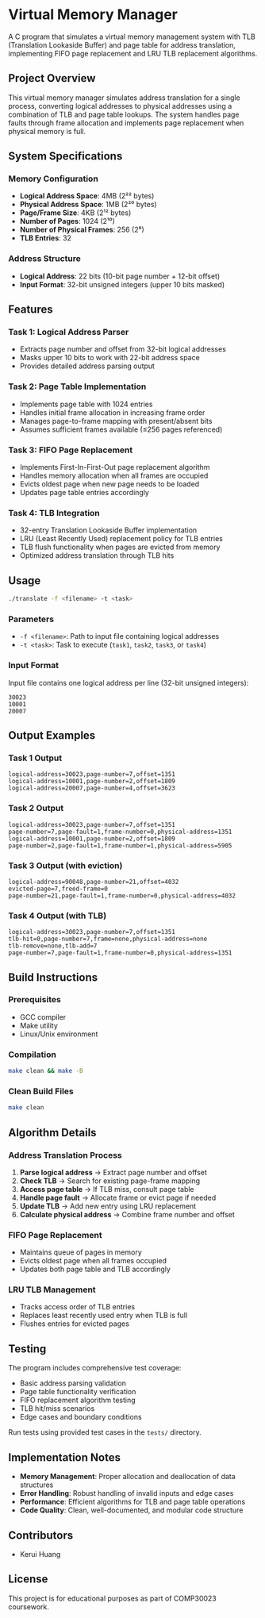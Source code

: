 # Virtual Memory Manager

A C program that simulates a virtual memory management system with TLB (Translation Lookaside Buffer) and page table for address translation, implementing FIFO page replacement and LRU TLB replacement algorithms.

## Project Overview

This virtual memory manager simulates address translation for a single process, converting logical addresses to physical addresses using a combination of TLB and page table lookups. The system handles page faults through frame allocation and implements page replacement when physical memory is full.

## System Specifications

### Memory Configuration
- **Logical Address Space**: 4MB (2²² bytes)
- **Physical Address Space**: 1MB (2²⁰ bytes)
- **Page/Frame Size**: 4KB (2¹² bytes)
- **Number of Pages**: 1024 (2¹⁰)
- **Number of Physical Frames**: 256 (2⁸)
- **TLB Entries**: 32

### Address Structure
- **Logical Address**: 22 bits (10-bit page number + 12-bit offset)
- **Input Format**: 32-bit unsigned integers (upper 10 bits masked)

## Features

### Task 1: Logical Address Parser
- Extracts page number and offset from 32-bit logical addresses
- Masks upper 10 bits to work with 22-bit address space
- Provides detailed address parsing output

### Task 2: Page Table Implementation
- Implements page table with 1024 entries
- Handles initial frame allocation in increasing frame order
- Manages page-to-frame mapping with present/absent bits
- Assumes sufficient frames available (≤256 pages referenced)

### Task 3: FIFO Page Replacement
- Implements First-In-First-Out page replacement algorithm
- Handles memory allocation when all frames are occupied
- Evicts oldest page when new page needs to be loaded
- Updates page table entries accordingly

### Task 4: TLB Integration
- 32-entry Translation Lookaside Buffer implementation
- LRU (Least Recently Used) replacement policy for TLB entries
- TLB flush functionality when pages are evicted from memory
- Optimized address translation through TLB hits

## Usage

```bash
./translate -f <filename> -t <task>
```

### Parameters
- `-f <filename>`: Path to input file containing logical addresses
- `-t <task>`: Task to execute (`task1`, `task2`, `task3`, or `task4`)

### Input Format
Input file contains one logical address per line (32-bit unsigned integers):
```
30023
10001
20007
```

## Output Examples

### Task 1 Output
```
logical-address=30023,page-number=7,offset=1351
logical-address=10001,page-number=2,offset=1809
logical-address=20007,page-number=4,offset=3623
```

### Task 2 Output
```
logical-address=30023,page-number=7,offset=1351
page-number=7,page-fault=1,frame-number=0,physical-address=1351
logical-address=10001,page-number=2,offset=1809
page-number=2,page-fault=1,frame-number=1,physical-address=5905
```

### Task 3 Output (with eviction)
```
logical-address=90048,page-number=21,offset=4032
evicted-page=7,freed-frame=0
page-number=21,page-fault=1,frame-number=0,physical-address=4032
```

### Task 4 Output (with TLB)
```
logical-address=30023,page-number=7,offset=1351
tlb-hit=0,page-number=7,frame=none,physical-address=none
tlb-remove=none,tlb-add=7
page-number=7,page-fault=1,frame-number=0,physical-address=1351
```

## Build Instructions

### Prerequisites
- GCC compiler
- Make utility
- Linux/Unix environment

### Compilation
```bash
make clean && make -B
```

### Clean Build Files
```bash
make clean
```

## Algorithm Details

### Address Translation Process
1. **Parse logical address** → Extract page number and offset
2. **Check TLB** → Search for existing page-frame mapping
3. **Access page table** → If TLB miss, consult page table
4. **Handle page fault** → Allocate frame or evict page if needed
5. **Update TLB** → Add new entry using LRU replacement
6. **Calculate physical address** → Combine frame number and offset

### FIFO Page Replacement
- Maintains queue of pages in memory
- Evicts oldest page when all frames occupied
- Updates both page table and TLB accordingly

### LRU TLB Management
- Tracks access order of TLB entries
- Replaces least recently used entry when TLB is full
- Flushes entries for evicted pages

## Testing

The program includes comprehensive test coverage:
- Basic address parsing validation
- Page table functionality verification
- FIFO replacement algorithm testing
- TLB hit/miss scenarios
- Edge cases and boundary conditions

Run tests using provided test cases in the `tests/` directory.

## Implementation Notes

- **Memory Management**: Proper allocation and deallocation of data structures
- **Error Handling**: Robust handling of invalid inputs and edge cases
- **Performance**: Efficient algorithms for TLB and page table operations
- **Code Quality**: Clean, well-documented, and modular code structure

## Contributors
- Kerui Huang

## License

This project is for educational purposes as part of COMP30023 coursework.
